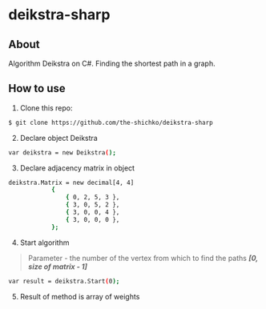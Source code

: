 # deikstra-sharp
## About
Algorithm Deikstra on C#. Finding the shortest path in a graph.

## How to use
1. Clone this repo:

```sh
$ git clone https://github.com/the-shichko/deikstra-sharp
```

2. Declare object Deikstra
```sh
var deikstra = new Deikstra();
```
3. Declare adjacency matrix in object
```sh
deikstra.Matrix = new decimal[4, 4]
            {
                { 0, 2, 5, 3 },
                { 3, 0, 5, 2 },
                { 3, 0, 0, 4 },
                { 3, 0, 0, 0 },
            };
```
4. Start algorithm

> Parameter - the number of the vertex from which to find the paths ***[0, size of matrix - 1]***
```sh
var result = deikstra.Start(0);
```

5. Result of method is array of weights

